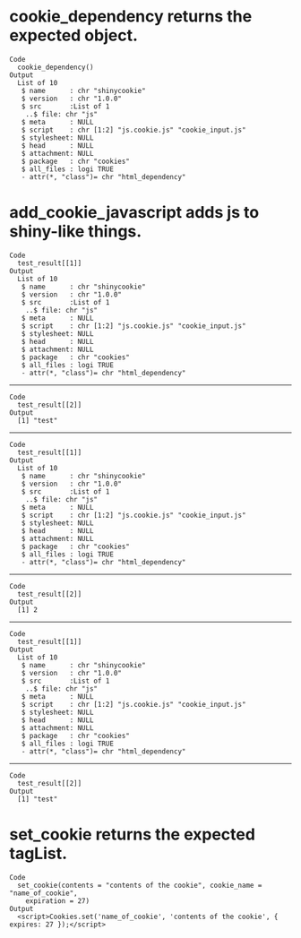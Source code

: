 # cookie_dependency returns the expected object.

    Code
      cookie_dependency()
    Output
      List of 10
       $ name      : chr "shinycookie"
       $ version   : chr "1.0.0"
       $ src       :List of 1
        ..$ file: chr "js"
       $ meta      : NULL
       $ script    : chr [1:2] "js.cookie.js" "cookie_input.js"
       $ stylesheet: NULL
       $ head      : NULL
       $ attachment: NULL
       $ package   : chr "cookies"
       $ all_files : logi TRUE
       - attr(*, "class")= chr "html_dependency"

# add_cookie_javascript adds js to shiny-like things.

    Code
      test_result[[1]]
    Output
      List of 10
       $ name      : chr "shinycookie"
       $ version   : chr "1.0.0"
       $ src       :List of 1
        ..$ file: chr "js"
       $ meta      : NULL
       $ script    : chr [1:2] "js.cookie.js" "cookie_input.js"
       $ stylesheet: NULL
       $ head      : NULL
       $ attachment: NULL
       $ package   : chr "cookies"
       $ all_files : logi TRUE
       - attr(*, "class")= chr "html_dependency"

---

    Code
      test_result[[2]]
    Output
      [1] "test"

---

    Code
      test_result[[1]]
    Output
      List of 10
       $ name      : chr "shinycookie"
       $ version   : chr "1.0.0"
       $ src       :List of 1
        ..$ file: chr "js"
       $ meta      : NULL
       $ script    : chr [1:2] "js.cookie.js" "cookie_input.js"
       $ stylesheet: NULL
       $ head      : NULL
       $ attachment: NULL
       $ package   : chr "cookies"
       $ all_files : logi TRUE
       - attr(*, "class")= chr "html_dependency"

---

    Code
      test_result[[2]]
    Output
      [1] 2

---

    Code
      test_result[[1]]
    Output
      List of 10
       $ name      : chr "shinycookie"
       $ version   : chr "1.0.0"
       $ src       :List of 1
        ..$ file: chr "js"
       $ meta      : NULL
       $ script    : chr [1:2] "js.cookie.js" "cookie_input.js"
       $ stylesheet: NULL
       $ head      : NULL
       $ attachment: NULL
       $ package   : chr "cookies"
       $ all_files : logi TRUE
       - attr(*, "class")= chr "html_dependency"

---

    Code
      test_result[[2]]
    Output
      [1] "test"

# set_cookie returns the expected tagList.

    Code
      set_cookie(contents = "contents of the cookie", cookie_name = "name_of_cookie",
        expiration = 27)
    Output
      <script>Cookies.set('name_of_cookie', 'contents of the cookie', { expires: 27 });</script>

